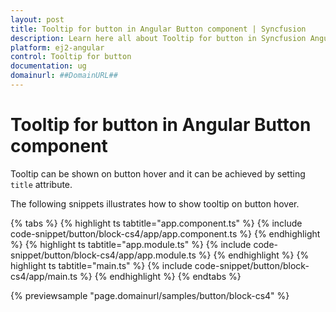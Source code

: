 ```yaml
---
layout: post
title: Tooltip for button in Angular Button component | Syncfusion
description: Learn here all about Tooltip for button in Syncfusion Angular Button component of Syncfusion Essential JS 2 and more.
platform: ej2-angular
control: Tooltip for button 
documentation: ug
domainurl: ##DomainURL##
---
```


# Tooltip for button in Angular Button component

Tooltip can be shown on button hover and it can be achieved by setting `title` attribute.

The following snippets illustrates how to show tooltip on button hover.

{% tabs %}
{% highlight ts tabtitle="app.component.ts" %}
{% include code-snippet/button/block-cs4/app/app.component.ts %}
{% endhighlight %}
{% highlight ts tabtitle="app.module.ts" %}
{% include code-snippet/button/block-cs4/app/app.module.ts %}
{% endhighlight %}
{% highlight ts tabtitle="main.ts" %}
{% include code-snippet/button/block-cs4/app/main.ts %}
{% endhighlight %}
{% endtabs %}
  
{% previewsample "page.domainurl/samples/button/block-cs4" %}